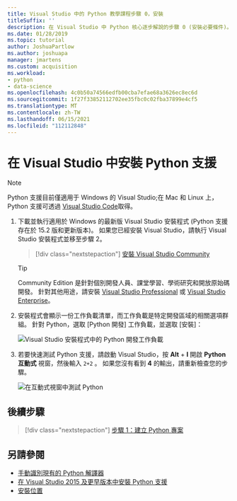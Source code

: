 ```yaml
---
title: Visual Studio 中的 Python 教學課程步驟 0，安裝
titleSuffix: ''
description: 在 Visual Studio 中 Python 核心逐步解說的步驟 0 (安裝必要條件)。
ms.date: 01/28/2019
ms.topic: tutorial
author: JoshuaPartlow
ms.author: joshuapa
manager: jmartens
ms.custom: acquisition
ms.workload:
- python
- data-science
ms.openlocfilehash: 4c0b50a74566edfb00cba7efae68a3626ec8ec6d
ms.sourcegitcommit: 1f27f33852112702ee35fbc0c02fba37899e4cf5
ms.translationtype: MT
ms.contentlocale: zh-TW
ms.lasthandoff: 06/15/2021
ms.locfileid: "112112848"
---
```

# <a name="install-python-support-in-visual-studio"></a>在 Visual Studio 中安裝 Python 支援

> [!Note]
> Python 支援目前僅適用于 Windows 的 Visual Studio;在 Mac 和 Linux 上，Python 支援可透過 [Visual Studio Code](https://code.visualstudio.com/docs/python/python-tutorial)取得。

1. 下載並執行適用於 Windows 的最新版 Visual Studio 安裝程式 (Python 支援存在於 15.2 版和更新版本)。 如果您已經安裝 Visual Studio，請執行 Visual Studio 安裝程式並移至步驟 2。

    > [!div class="nextstepaction"]
    > [安裝 Visual Studio Community](https://visualstudio.microsoft.com/thank-you-downloading-visual-studio/?sku=Community&rel=15&rid=34347&utm_source=docs&utm_medium=clickbutton&utm_campaign=python_gettingstarted)

    >[!Tip]
    > Community Edition 是針對個別開發人員、課堂學習、學術研究和開放原始碼開發。 針對其他用途，請安裝 [Visual Studio Professional](https://visualstudio.microsoft.com/thank-you-downloading-visual-studio/?sku=Professional&rel=15&rid=34347&utm_source=docs&utm_medium=clickbutton&utm_campaign=python_gettingstarted) 或 [Visual Studio Enterprise](https://visualstudio.microsoft.com/thank-you-downloading-visual-studio/?sku=Enterprise&rel=15&rid=34347&utm_source=docs&utm_medium=clickbutton&utm_campaign=python_gettingstarted)。

1. 安裝程式會顯示一份工作負載清單，而工作負載是特定開發區域的相關選項群組。 針對 Python，選取 [Python 開發] 工作負載，並選取 [安裝]：

    ![Visual Studio 安裝程式中的 Python 開發工作負載](media/installation-python-workload.png)

1. 若要快速測試 Python 支援，請啟動 Visual Studio，按 **Alt** + **I** 開啟 **Python 互動式** 視窗，然後輸入 `2+2` 。 如果您沒有看到 **4** 的輸出，請重新檢查您的步驟。

    ![在互動式視窗中測試 Python](media/installation-interactive-test.png)

## <a name="next-step"></a>後續步驟

> [!div class="nextstepaction"]
> [步驟 1：建立 Python 專案](tutorial-working-with-python-in-visual-studio-step-01-create-project.md)

## <a name="see-also"></a>另請參閱

- [手動識別現有的 Python 解譯器](managing-python-environments-in-visual-studio.md#manually-identify-an-existing-environment)
- [在 Visual Studio 2015 及更早版本中安裝 Python 支援](installing-python-support-in-visual-studio.md)
- [安裝位置](installing-python-support-in-visual-studio.md#install-locations)
